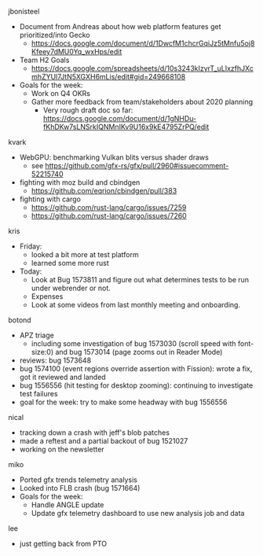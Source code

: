 jbonisteel
  * Document from Andreas about how web platform features get prioritized/into Gecko
    * https://docs.google.com/document/d/1DwcfM1chcrGqiJz5tMnfu5oj8Kfeey7dMU0Yq_wxHps/edit 
  * Team H2 Goals
    * https://docs.google.com/spreadsheets/d/10s3243kIzyrT_uLIxzfhJXcmhZYUl7JtN5XGXH6mLis/edit#gid=249668108
  * Goals for the week:
    * Work on Q4 OKRs
    * Gather more feedback from team/stakeholders about 2020 planning
      * Very rough draft doc so far: https://docs.google.com/document/d/1gNHDu-fKhDKw7sLNSrkIQNMnIKv9U16x9kE4795ZrPQ/edit

kvark
  * WebGPU: benchmarking Vulkan blits versus shader draws
    * see https://github.com/gfx-rs/gfx/pull/2960#issuecomment-52215740
  * fighting with moz build and cbindgen
    * https://github.com/eqrion/cbindgen/pull/383
  * fighting with cargo
    * https://github.com/rust-lang/cargo/issues/7259
    * https://github.com/rust-lang/cargo/issues/7260

kris
  * Friday:
    * looked a bit more at test platform
    * learned some more rust
  * Today:
    * Look at Bug 1573811 and figure out what determines tests to be run under webrender or not.
    * Expenses
    * Look at some videos from last monthly meeting and onboarding.

botond
  * APZ triage 
    * including some investigation of bug 1573030 (scroll speed with font-size:0) and bug 1573014 (page zooms out in Reader Mode) 
  * reviews: bug 1573648 
  * bug 1574100 (event regions override assertion with Fission): wrote a fix, got it reviewed and landed 
  * bug 1556556 (hit testing for desktop zooming): continuing to investigate test failures
  * goal for the week: try to make some headway with bug 1556556

nical
  * tracking down a crash with jeff's blob patches
  * made a reftest and a partial backout of bug 1521027
  * working on the newsletter

miko
  * Ported gfx trends telemetry analysis
  * Looked into FLB crash (bug 1571664)
  * Goals for the week:
    * Handle ANGLE update
    * Update gfx telemetry dashboard to use new analysis job and data

lee
  * just getting back from PTO
